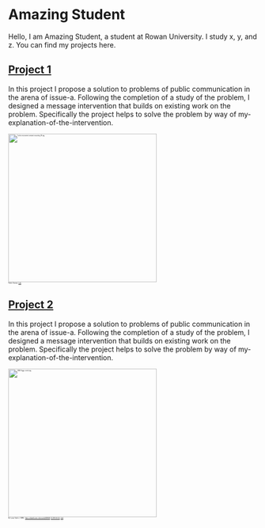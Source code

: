# Amazing Student 

Hello, I am Amazing Student, a student at Rowan University. I study x, y, and z. You can find my projects here. 

## [Project 1](https://americanrhetoric.com)

In this project I propose a solution to problems of public communication in the arena of issue-a. Following the completion of a study of the problem, I designed a message intervention that builds on existing work on the problem. Specifically the project helps to solve the problem by way of my-explanation-of-the-intervention. 

<p style="font-size:20%;"><a href="https://commons.wikimedia.org/wiki/File:Tycho_instrument_sextant_mounting_19.jpg#/media/File:Tycho_instrument_sextant_mounting_19.jpg"><img src="https://upload.wikimedia.org/wikipedia/commons/4/40/Tycho_instrument_sextant_mounting_19.jpg" alt="Tycho instrument sextant mounting 19.jpg" style="height: 300px"></a><br>Public Domain, <a href="https://commons.wikimedia.org/w/index.php?curid=89871">Link</a></p>

## [Project 2](https://americanrhetoric.com)

In this project I propose a solution to problems of public communication in the arena of issue-a. Following the completion of a study of the problem, I designed a message intervention that builds on existing work on the problem. Specifically the project helps to solve the problem by way of my-explanation-of-the-intervention. 

<p style="font-size:20%;"><a href="https://commons.wikimedia.org/wiki/File:CMS_Higgs-event.jpg#/media/File:CMS_Higgs-event.jpg"><img src="https://upload.wikimedia.org/wikipedia/commons/1/1c/CMS_Higgs-event.jpg" alt="CMS Higgs-event.jpg" style="height: 300px"></a><br>By Lucas Taylor / CERN - <a rel="nofollow" class="external free" href="http://cdsweb.cern.ch/record/628469">http://cdsweb.cern.ch/record/628469</a>, <a href="https://creativecommons.org/licenses/by-sa/3.0" title="Creative Commons Attribution-Share Alike 3.0">CC BY-SA 3.0</a>, <a href="https://commons.wikimedia.org/w/index.php?curid=1433671">Link</a></p>

<br>
<br>
<br>
<br>
<br>
<br>
<br>
<br>
<br>
<br>
<br>
<br>
<br>
<br>
<br>
<br>
<br>
<br>
<br>
<br>
<br>
<br>
<br>
